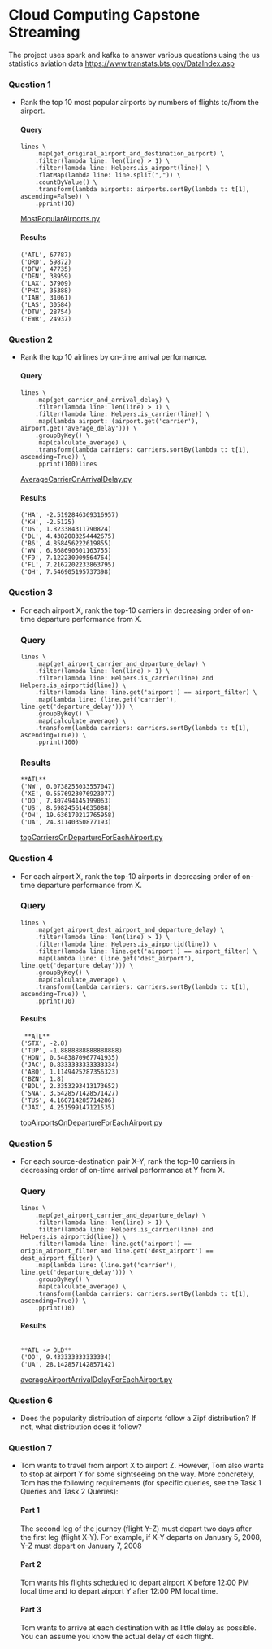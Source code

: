 # Cloud Computing Capstone Streaming 

The project uses spark and kafka to answer various questions using the us statistics aviation data https://www.transtats.bts.gov/DataIndex.asp

### Question 1
- Rank the top 10 most popular airports by numbers of flights to/from the airport.
	
	#### Query

	```
	lines \
		.map(get_original_airport_and_destination_airport) \
		.filter(lambda line: len(line) > 1) \
		.filter(lambda line: Helpers.is_airport(line)) \
		.flatMap(lambda line: line.split(",")) \
		.countByValue() \
		.transform(lambda airports: airports.sortBy(lambda t: t[1], ascending=False)) \
		.pprint(10)
	
	``` 
	
    [MostPopularAirports.py](https://github.com/kuda1992/CloudComputingCapstoneStreaming/blob/master/streaming/MostPopularAirports.py)
    
    #### Results 
    
    ```
	('ATL', 67787)
	('ORD', 59872)
	('DFW', 47735)
	('DEN', 38959)
	('LAX', 37909)
	('PHX', 35388)
	('IAH', 31061)
	('LAS', 30584)
	('DTW', 28754)
	('EWR', 24937)
    ```

### Question 2
- Rank the top 10 airlines by on-time arrival performance.

	#### Query

	```
	lines \
		.map(get_carrier_and_arrival_delay) \
		.filter(lambda line: len(line) > 1) \
		.filter(lambda line: Helpers.is_carrier(line)) \
		.map(lambda airport: (airport.get('carrier'), airport.get('average_delay'))) \
		.groupByKey() \
		.map(calculate_average) \
		.transform(lambda carriers: carriers.sortBy(lambda t: t[1], ascending=True)) \
		.pprint(100)lines
	``` 
	
	[AverageCarrierOnArrivalDelay.py](https://github.com/kuda1992/CloudComputingCapstoneStreaming/blob/master/streaming/AverageCarrierOnArrivalDelay.py)
	
	#### Results
	
	```
	('HA', -2.5192846369316957)
	('KH', -2.5125)
	('US', 1.823384311790824)
	('DL', 4.4382083254442675)
	('B6', 4.858456222619855)
	('WN', 6.868690501163755)
	('F9', 7.122230909564764)
	('FL', 7.2162202233863795)
	('OH', 7.546905195737398)
	```
	
### Question 3
- For each airport X, rank the top-10 carriers in decreasing order of on-time departure performance from X.
	
	### Query
	```
	lines \
        .map(get_airport_carrier_and_departure_delay) \
        .filter(lambda line: len(line) > 1) \
        .filter(lambda line: Helpers.is_carrier(line) and Helpers.is_airportid(line)) \
        .filter(lambda line: line.get('airport') == airport_filter) \
        .map(lambda line: (line.get('carrier'), line.get('departure_delay'))) \
        .groupByKey() \
        .map(calculate_average) \
        .transform(lambda carriers: carriers.sortBy(lambda t: t[1], ascending=True)) \
        .pprint(100)
	```

	### Results 
	```
	**ATL**
	('NW', 0.0738255033557047)
	('XE', 0.5576923076923077)
	('OO', 7.407494145199063)
	('US', 8.698245614035088)
	('OH', 19.636170212765958)
	('UA', 24.31140350877193)
	```
	
	[topCarriersOnDepartureForEachAirport.py](https://github.com/kuda1992/CloudComputingCapstoneStreaming/blob/master/streaming/topCarriersOnDepartureForEachAirport.py)

### Question 4
- For each airport X, rank the top-10 airports in decreasing order of on-time departure performance from X.

	### Query
	```
	lines \
        .map(get_airport_dest_airport_and_departure_delay) \
        .filter(lambda line: len(line) > 1) \
        .filter(lambda line: Helpers.is_airportid(line)) \
        .filter(lambda line: line.get('airport') == airport_filter) \
        .map(lambda line: (line.get('dest_airport'), line.get('departure_delay'))) \
        .groupByKey() \
        .map(calculate_average) \
        .transform(lambda carriers: carriers.sortBy(lambda t: t[1], ascending=True)) \
        .pprint(10)
	```

	#### Results 
	```
	 **ATL**
	('STX', -2.8)
	('TUP', -1.8888888888888888)
	('HDN', 0.5483870967741935)
	('JAC', 0.8333333333333334)
	('ABQ', 1.1149425287356323)
	('BZN', 1.8)
	('BDL', 2.3353293413173652)
	('SNA', 3.5428571428571427)
	('TUS', 4.160714285714286)
	('JAX', 4.251599147121535)
	```
	
	[topAirportsOnDepartureForEachAirport.py](https://github.com/kuda1992/CloudComputingCapstoneStreaming/blob/master/streaming/topAirportsOnDepartureForEachAirport.py)

### Question 5
- For each source-destination pair X-Y, rank the top-10 carriers in decreasing order of on-time arrival performance at Y from X.
	### Query
	```
	lines \
        .map(get_airport_carrier_and_departure_delay) \
        .filter(lambda line: len(line) > 1) \
        .filter(lambda line: Helpers.is_carrier(line) and Helpers.is_airportid(line)) \
        .filter(lambda line: line.get('airport') == origin_airport_filter and line.get('dest_airport') == dest_airport_filter) \
        .map(lambda line: (line.get('carrier'), line.get('departure_delay'))) \
        .groupByKey() \
        .map(calculate_average) \
        .transform(lambda carriers: carriers.sortBy(lambda t: t[1], ascending=True)) \
        .pprint(10)
	```

	#### Results
	```
	
	**ATL -> OLD**
	('OO', 9.433333333333334)
	('UA', 28.142857142857142)

	```
	
	[averageAirportArrivalDelayForEachAirport.py](https://github.com/kuda1992/CloudComputingCapstoneStreaming/blob/master/streaming/averageAirportArrivalDelayForEachAirport.py)

### Question 6
- Does the popularity distribution of airports follow a Zipf distribution? If not, what distribution does it follow?

### Question 7
- Tom wants to travel from airport X to airport Z. However, Tom also wants to stop at airport Y for some sightseeing on the way. More concretely, Tom has the following requirements (for specific queries, see the Task 1 Queries and Task 2 Queries):

	#### Part 1
	The second leg of the journey (flight Y-Z) must depart two days after the first leg (flight X-Y). For example, if X-Y departs on January 5, 2008, Y-Z must depart on January 7, 2008
	
	#### Part 2
	 Tom wants his flights scheduled to depart airport X before 12:00 PM local time and to depart airport Y after 12:00 PM local time.
	 
	 #### Part 3
	 Tom wants to arrive at each destination with as little delay as possible. You can assume you know the actual delay of each flight.